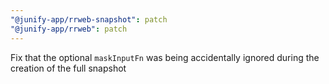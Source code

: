 ```yaml
---
"@junify-app/rrweb-snapshot": patch
"@junify-app/rrweb": patch
---
```


Fix that the optional `maskInputFn` was being accidentally ignored during the creation of the full snapshot
